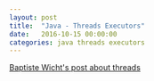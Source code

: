 ```yaml
---
layout: post
title:  "Java - Threads Executors"
date:   2016-10-15 00:00:00
categories: java threads executors
---
```



[Baptiste Wicht's post about threads](http://baptiste-wicht.com/posts/2010/09/java-concurrency-part-7-executors-and-thread-pools.html)
